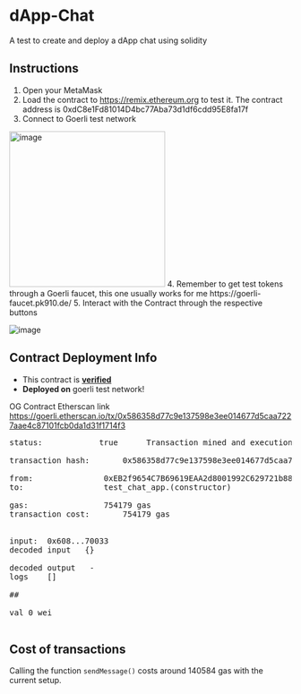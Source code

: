 # dApp-Chat
A test to create and deploy a dApp chat using solidity



## Instructions

1. Open your MetaMask
2. Load  the contract to https://remix.ethereum.org to test it. The contract address is 0xdC8e1Fd81014D4bc77Aba73d1df6cdd95E8fa17f
3. Connect to Goerli test network
<img width="278" alt="image" src="https://user-images.githubusercontent.com/49454068/181089148-bd1c640f-0f44-4000-bce1-ee7330075e44.png">
4. Remember to get test tokens through a Goerli faucet, this one usually works for me https://goerli-faucet.pk910.de/
5. Interact with the Contract through the respective buttons

![image](https://user-images.githubusercontent.com/49454068/181584957-fefdc9ae-fb92-4237-bbd5-32f96ae31a5f.png)




## Contract Deployment Info

* This contract is [**verified**](https://goerli.etherscan.io/address/0xdc8e1fd81014d4bc77aba73d1df6cdd95e8fa17f#code)
* **Deployed on** goerli test network!

OG Contract Etherscan link https://goerli.etherscan.io/tx/0x586358d77c9e137598e3ee014677d5caa7227aae4c87101fcb0da1d31f1714f3

>
<pre>status:  	        true      Transaction mined and execution succeed

transaction hash:   	0x586358d77c9e137598e3ee014677d5caa7227aae4c87101fcb0da1d31f1714f3

from:           	0xEB2f9654C7B69619EAA2d8001992C629721b88D4
to:              	test_chat_app.(constructor)

gas:            	754179 gas
transaction cost:      	754179 gas 


input:	0x608...70033
decoded input	{}

decoded output	 - 
logs	[]

##

val	0 wei

</pre>


## Cost of transactions

Calling the function `sendMessage()` costs around 140584 gas with the current setup. 


